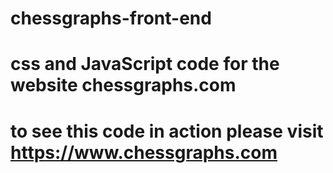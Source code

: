 # chessgraphs-front-end
# css and JavaScript code for the website chessgraphs.com
# to see this code in action please visit https://www.chessgraphs.com 
